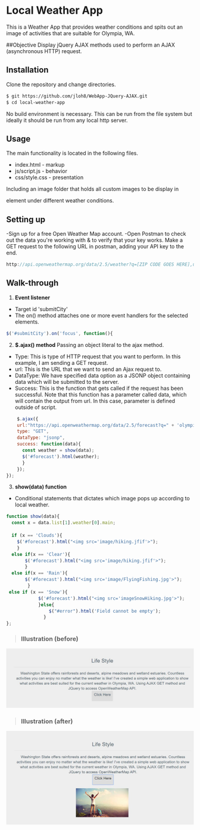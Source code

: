 # Local Weather App

This is a Weather App that provides weather conditions and spits out an image of activities that are suitable for Olympia, WA.


##Objective
Display jQuery AJAX methods used to perform an AJAX (asynchronous HTTP) request.

## Installation

Clone the repository and change directories.

```bash
$ git https://github.com/jloh8/WebApp-JQuery-AJAX.git
$ cd local-weather-app
```

No build environment is necessary. This can be run from the file system but ideally it should be run from any local http server.


## Usage

The main functionality is located in the following files.

- index.html - markup
- js/script.js - behavior
- css/style.css - presentation

Including an image folder that holds all custom images to be display in <div> element under different weather conditions.

## Setting up
-Sign up for a free Open Weather Map account.
-Open Postman to check out the data you're working with & to verify that your key works. Make a GET request to the following URL in postman, adding your API key to the end.
````Javascript
http://api.openweathermap.org/data/2.5/weather?q=[ZIP CODE GOES HERE],us?units=imperial&appid=[PUT YOUR API KEY HERE]
````
## Walk-through

1. **Event listener**
  - Target id 'submitCity'
  - The on() method attaches one or more event handlers for the selected elements.
````Javascript
$('#submitCity').on('focus', function(){
````
2. **$.ajax() method**
Passing an object literal to the ajax method.
  - Type: This is type of HTTP request that you want to perform. In this example, I am sending a GET request.
  - url: This is the URL that we want to send an Ajax request to.
  - DataType: We have specified data option as a JSONP object containing data which will be submitted to the server.
  - Success: This is the function that gets called if the request has been successful.
      Note that this function has a parameter called data, which will contain the output from url. In this case, parameter is defined outside of script.

````Javascript
    $.ajax({
    url:"https://api.openweathermap.org/data/2.5/forecast?q=" + 'olympia' + "&units=metric" + "&APPID=7e97ca944b6826492b669fe353f1ba73",
    type: "GET",
    dataType: "jsonp",
    success: function(data){
      const weather = show(data);
      $('#forecast').html(weather);
      }
    });
});
````

3. **show(data) function**

  - Conditional statements that dictates which image pops up according to local weather.

````Javascript
function show(data){
  const x = data.list[1].weather[0].main;

  if (x == 'Clouds'){
    $('#forecast').html("<img src='image/hiking.jfif'>");
    }
  else if(x == 'Clear'){
       $('#forecast').html("<img src='image/hiking.jfif'>");
       }
  else if(x == 'Rain'){
       $('#forecast').html("<img src='image/FlyingFishing.jpg'>");
        }
 else if (x == 'Snow'){
            $('#forecast').html("<img src='imageSnowHiking.jpg'>");
            }else{
                $("#error").html('Field cannot be empty');
              }
};
````
>### Illustration (before)
![before](image/before.JPG)

>### Illustration (after)
![after](image/after.JPG)
